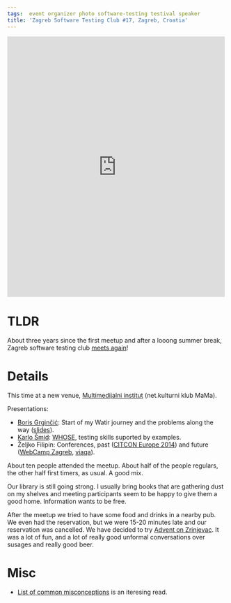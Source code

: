 ```yaml
---
tags:  event organizer photo software-testing testival speaker
title: 'Zagreb Software Testing Club #17, Zagreb, Croatia'
---
```

<iframe src="https://www.facebook.com/plugins/post.php?href=https%3A%2F%2Fwww.facebook.com%2Fmedia%2Fset%2F%3Fset%3Da.10153749291552290.1073741846.735252289%26type%3D3&width=500" width="500" height="597" style="border:none;overflow:hidden" scrolling="no" frameborder="0" allowTransparency="true"></iframe>

# TLDR

About three years since the first meetup and after a looong summer break, Zagreb software testing club [meets again](http://www.meetup.com/SoftwareTestingClub/events/218698771/)!

# Details

This time at a new venue, [Multimedijalni institut](http://www.mi2.hr/) (net.kulturni klub MaMa).

Presentations:

- [Boris Grginčić](https://twitter.com/bgrgincic): Start of my Watir journey and the problems along the way ([slides](https://commons.wikimedia.org/wiki/File:Start_of_my_WATIR_journey_and_problems_along_the_way.pdf)).
- [Karlo Šmid](https://www.tentamen.hr/): [WHOSE](http://whose.associationforsoftwaretesting.org/), testing skills suported by examples.
- Željko Filipin: Conferences, past ([CITCON Europe 2014](http://citconf.com/archive/zagreb2014/)) and future ([WebCamp Zagreb](http://webcampzg.org/), [viaqa](http://viaqa.mobi/)).

About ten people attended the meetup. About half of the people regulars, the other half first timers, as usual. A good mix.

Our library is still going strong. I usually bring books that are gathering dust on my shelves and meeting participants seem to be happy to give them a good home. Information wants to be free.

After the meetup we tried to have some food and drinks in a nearby pub. We even had the reservation, but we were 15-20 minutes late and our reservation was cancelled. We have decided to try [Advent on Zrinjevac](http://www.adventzagreb.com/index.php/en/events/56-advent-on-zrinjevac). It was a lot of fun, and a lot of really good unformal conversations over susages and really good beer.

# Misc

- [List of common misconceptions](https://en.wikipedia.org/wiki/List_of_common_misconceptions) is an iteresing read.
